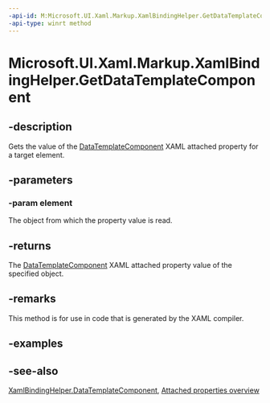 ```yaml
---
-api-id: M:Microsoft.UI.Xaml.Markup.XamlBindingHelper.GetDataTemplateComponent(Microsoft.UI.Xaml.DependencyObject)
-api-type: winrt method
---
```


<!-- Method syntax
public Windows.UI.Xaml.Markup.IDataTemplateComponent GetDataTemplateComponent(Windows.UI.Xaml.DependencyObject element)
-->

# Microsoft.UI.Xaml.Markup.XamlBindingHelper.GetDataTemplateComponent

## -description
Gets the value of the [DataTemplateComponent](xamlbindinghelper_datatemplatecomponent.md) XAML attached property for a target element.

## -parameters
### -param element
The object from which the property value is read.

## -returns
The [DataTemplateComponent](xamlbindinghelper_datatemplatecomponent.md) XAML attached property value of the specified object.

## -remarks
This method is for use in code that is generated by the XAML compiler.

## -examples

## -see-also

[XamlBindingHelper.DataTemplateComponent](xamlbindinghelper_datatemplatecomponent.md), [Attached properties overview](/windows/uwp/xaml-platform/attached-properties-overview)
